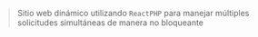 > Sitio web dinámico utilizando `ReactPHP`  para manejar múltiples solicitudes simultáneas de manera no bloqueante